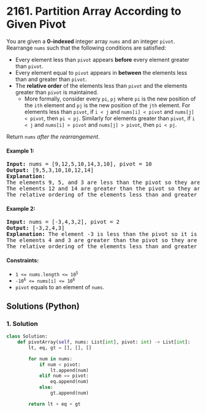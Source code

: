 # 2161. Partition Array According to Given Pivot
You are given a **0-indexed** integer array `nums` and an integer `pivot`. Rearrange `nums` such that the following conditions are satisfied:
* Every element less than `pivot` appears **before** every element greater than `pivot`.
* Every element equal to `pivot` appears in **between** the elements less than and greater than `pivot`.
* The **relative order** of the elements less than `pivot` and the elements greater than `pivot` is maintained.
    * More formally, consider every `pi`, `pj` where `pi` is the new position of the `ith` element and `pj` is the new position of the `jth` element. For elements less than `pivot`, if `i < j` and `nums[i] < pivot` and `nums[j] < pivot`, then `pi < pj`. Similarly for elements greater than `pivot`, if `i < j` and `nums[i] > pivot` and `nums[j] > pivot`, then `pi < pj`.

Return `nums` *after the rearrangement*.

#### Example 1:
<pre>
<strong>Input:</strong> nums = [9,12,5,10,14,3,10], pivot = 10
<strong>Output:</strong> [9,5,3,10,10,12,14]
<strong>Explanation:</strong>
The elements 9, 5, and 3 are less than the pivot so they are on the left side of the array.
The elements 12 and 14 are greater than the pivot so they are on the right side of the array.
The relative ordering of the elements less than and greater than pivot is also maintained. [9, 5, 3] and [12, 14] are the respective orderings.
</pre>

#### Example 2:
<pre>
<strong>Input:</strong> nums = [-3,4,3,2], pivot = 2
<strong>Output:</strong> [-3,2,4,3]
<strong>Explanation:</strong> The element -3 is less than the pivot so it is on the left side of the array.
The elements 4 and 3 are greater than the pivot so they are on the right side of the array.
The relative ordering of the elements less than and greater than pivot is also maintained. [-3] and [4, 3] are the respective orderings.
</pre>

#### Constraints:
* <code>1 <= nums.length <= 10<sup>5</sup></code>
* <code>-10<sup>6</sup> <= nums[i] <= 10<sup>6</sup></code>
* `pivot` equals to an element of `nums`.

## Solutions (Python)

### 1. Solution
```Python
class Solution:
    def pivotArray(self, nums: List[int], pivot: int) -> List[int]:
        lt, eq, gt = [], [], []

        for num in nums:
            if num < pivot:
                lt.append(num)
            elif num == pivot:
                eq.append(num)
            else:
                gt.append(num)

        return lt + eq + gt
```
